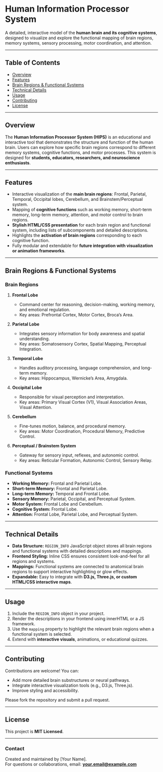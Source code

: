 # Human Information Processor System

A detailed, interactive model of the **human brain and its cognitive systems**, designed to visualize and explore the functional mapping of brain regions, memory systems, sensory processing, motor coordination, and attention.

---

## Table of Contents

- [Overview](#overview)  
- [Features](#features)  
- [Brain Regions & Functional Systems](#brain-regions--functional-systems)  
- [Technical Details](#technical-details)  
- [Usage](#usage)  
- [Contributing](#contributing)  
- [License](#license)  

---

## Overview

The **Human Information Processor System (HIPS)** is an educational and interactive tool that demonstrates the structure and function of the human brain. Users can explore how specific brain regions correspond to different memory systems, cognitive functions, and motor processes. This system is designed for **students, educators, researchers, and neuroscience enthusiasts**.

---

## Features

- Interactive visualization of the **main brain regions**: Frontal, Parietal, Temporal, Occipital lobes, Cerebellum, and Brainstem/Perceptual system.  
- Mapping of **cognitive functions** such as working memory, short-term memory, long-term memory, attention, and motor control to brain regions.  
- **Stylish HTML/CSS presentation** for each brain region and functional system, including lists of subcomponents and detailed descriptions.  
- Highlights the **activation of brain regions** corresponding to each cognitive function.  
- Fully modular and extendable for **future integration with visualization or animation frameworks**.  

---

## Brain Regions & Functional Systems

### Brain Regions

1. **Frontal Lobe**
   - Command center for reasoning, decision-making, working memory, and emotional regulation.  
   - Key areas: Prefrontal Cortex, Motor Cortex, Broca’s Area.  

2. **Parietal Lobe**
   - Integrates sensory information for body awareness and spatial understanding.  
   - Key areas: Somatosensory Cortex, Spatial Mapping, Perceptual Integration.  

3. **Temporal Lobe**
   - Handles auditory processing, language comprehension, and long-term memory.  
   - Key areas: Hippocampus, Wernicke’s Area, Amygdala.  

4. **Occipital Lobe**
   - Responsible for visual perception and interpretation.  
   - Key areas: Primary Visual Cortex (V1), Visual Association Areas, Visual Attention.  

5. **Cerebellum**
   - Fine-tunes motion, balance, and procedural memory.  
   - Key areas: Motor Coordination, Procedural Memory, Predictive Control.  

6. **Perceptual / Brainstem System**
   - Gateway for sensory input, reflexes, and autonomic control.  
   - Key areas: Reticular Formation, Autonomic Control, Sensory Relay.  

### Functional Systems

- **Working Memory:** Frontal and Parietal Lobe.  
- **Short-term Memory:** Frontal and Parietal Lobe.  
- **Long-term Memory:** Temporal and Frontal Lobe.  
- **Sensory Memory:** Parietal, Occipital, and Perceptual System.  
- **Motor System:** Frontal Lobe and Cerebellum.  
- **Cognitive System:** Frontal Lobe.  
- **Attention:** Frontal Lobe, Parietal Lobe, and Perceptual System.  

---

## Technical Details

- **Data Structure:** `REGION_INFO` JavaScript object stores all brain regions and functional systems with detailed descriptions and mappings.  
- **Frontend Styling:** Inline CSS ensures consistent look-and-feel for all regions and systems.  
- **Mappings:** Functional systems are connected to anatomical brain regions to support interactive highlighting or glow effects.  
- **Expandable:** Easy to integrate with **D3.js, Three.js, or custom HTML/CSS interactive maps**.  

---

## Usage

1. Include the `REGION_INFO` object in your project.  
2. Render the descriptions in your frontend using innerHTML or a JS framework.  
3. Use the `mapping` property to highlight the relevant brain regions when a functional system is selected.  
4. Extend with **interactive visuals**, animations, or educational quizzes.  

---

## Contributing

Contributions are welcome! You can:

- Add more detailed brain substructures or neural pathways.  
- Integrate interactive visualization tools (e.g., D3.js, Three.js).  
- Improve styling and accessibility.  

Please fork the repository and submit a pull request.

---

## License

This project is **MIT Licensed**.  

---

### Contact

Created and maintained by [Your Name].  
For questions or collaborations, email: **your.email@example.com**

